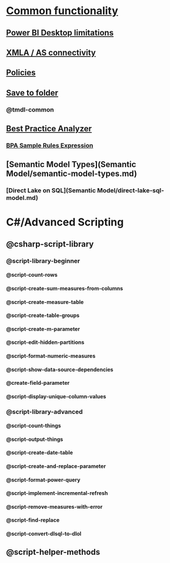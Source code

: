 ﻿# [Common functionality](common-features.md)
## [Power BI Desktop limitations](desktop-limitations.md)
## [XMLA / AS connectivity](xmla-as-connectivity.md)
## [Policies](policies.md)
## [Save to folder](save-to-folder.md)
### @tmdl-common
## [Best Practice Analyzer](xref:using-bpa)
### [BPA Sample Rules Expression](xref:using-bpa-sample-rules-expressions)
## [Semantic Model Types](Semantic Model/semantic-model-types.md)
### [Direct Lake on SQL](Semantic Model/direct-lake-sql-model.md)





# C#/Advanced Scripting

## @csharp-script-library

### @script-library-beginner
#### @script-count-rows
#### @script-create-sum-measures-from-columns
#### @script-create-measure-table
#### @script-create-table-groups
#### @script-create-m-parameter
#### @script-edit-hidden-partitions
#### @script-format-numeric-measures
#### @script-show-data-source-dependencies
#### @create-field-parameter
#### @script-display-unique-column-values


### @script-library-advanced
#### @script-count-things
#### @script-output-things
#### @script-create-date-table
#### @script-create-and-replace-parameter
#### @script-format-power-query
#### @script-implement-incremental-refresh
#### @script-remove-measures-with-error
#### @script-find-replace
#### @script-convert-dlsql-to-dlol

## @script-helper-methods